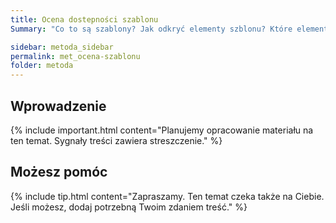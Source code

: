 ```yaml
---
title: Ocena dostepności szablonu
Summary: "Co to są szablony? Jak odkryć elementy szblonu? Które elementy szablonu oceniać? Kryteria oceny dostępności szablonu "

sidebar: metoda_sidebar
permalink: met_ocena-szablonu
folder: metoda
---
```


## Wprowadzenie

{% include important.html content="Planujemy opracowanie materiału na ten temat. Sygnały treści zawiera streszczenie." %}

## Możesz pomóc

{% include tip.html content="Zapraszamy. Ten temat czeka także na Ciebie. Jeśli możesz, dodaj potrzebną Twoim zdaniem treść." %}


   





